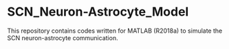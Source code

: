# SCN_Neuron-Astrocyte_Model

This repository contains codes written for MATLAB (R2018a) to simulate the SCN neuron-astrocyte communication.

